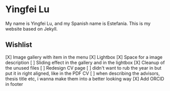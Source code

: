 # Yingfei Lu
My name is Yingfei Lu, and my Spanish name is Estefanía.
This is my website based on Jekyll.

## Wishlist
[X] Image gallery with item in the menu
    [X] Lightbox
    [X] Space for a image description
    [ ] Sliding effect in the gallery and in the lightbox
[X] Cleanup of the unused files
[ ] Redesign CV page
    [ ]  didn't want to rub the year in but put it in right aligned, like in the PDF CV
    [ ] when describing the advisors, thesis title etc, i wanna make them into a better looking way
[X] Add ORCID in footer
